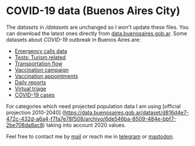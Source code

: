 # COVID-19 data (Buenos Aires City)

The *datasets* in */datasets* are unchanged so I won't update these files. You can download the latest ones
directly from [data.buenosaires.gob.ar](https://data.buenosaires.gob.ar/dataset?groups=covid-19). Some datasets
about *COVID-19* outbreak in Buenos Aires are:

- [Emergency calls data](https://data.buenosaires.gob.ar/dataset/llamados-107-covid)
- [Tests: Turism related](https://data.buenosaires.gob.ar/dataset/testeos-de-covid-19-por-turismo)
- [Transportation flow](https://data.buenosaires.gob.ar/dataset/flujo-vehicular-anillo-digital)
- [Vaccination campaign](https://data.buenosaires.gob.ar/dataset/plan-de-vacunacion-covid-19)
- [Vaccination appointments](https://data.buenosaires.gob.ar/dataset/turnos-para-vacunacion-covid-19)
- [Daily reports](https://data.buenosaires.gob.ar/dataset/reporte-covid)
- [Virtual triage](https://data.buenosaires.gob.ar/dataset/contactos-boti-triage-covid-19)
- [COVID-19 cases](https://data.buenosaires.gob.ar/dataset/casos-covid-19)

For categories which need projected population data I am using [official projection 2010-2040]
(https://data.buenosaires.gob.ar/dataset/d816d4e7-472c-432d-a6a4-f7fa7e78f508/archivo/6de546ba-8509-484e-bbf7-2be708da8ac8)
taking into account 2020 values.  

Feel free to contact me by [mail](mailto:rodrigovalla@protonmail.ch) or reach me in
[telegram](https://t.me/rvalla) or [mastodon](https://fosstodon.org/@rvalla).
